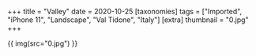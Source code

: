 +++
title = "Valley"
date = 2020-10-25
[taxonomies]
tags = ["Imported", "iPhone 11", "Landscape", "Val Tidone", "Italy"]
[extra]
thumbnail = "0.jpg"
+++

{{ img(src="0.jpg") }}
